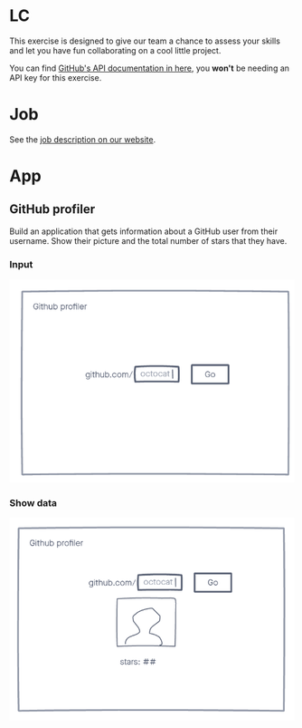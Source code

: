 # LC

This exercise is designed to give our team a chance to assess your skills and let you have fun collaborating on a cool little project.

You can find [GitHub's API documentation in here](https://docs.github.com/en/rest), you **won't** be needing an API key for this exercise.

# Job

See the [job description on our website](https://ae.studio/join-us).

# App

## GitHub profiler

Build an application that gets information about a GitHub user from their username. Show their picture and the total number of stars that they have.

### Input

![](./docs/1.png)

### Show data

![](./docs/2.png)

